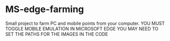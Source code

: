# MS-edge-farming
Small project to farm PC and mobile points from your computer.
YOU MUST TOGGLE MOBILE EMULATION IN MICROSOFT EDGE
YOU MAY NEED TO SET THE PATHS FOR THE IMAGES IN THE CODE
